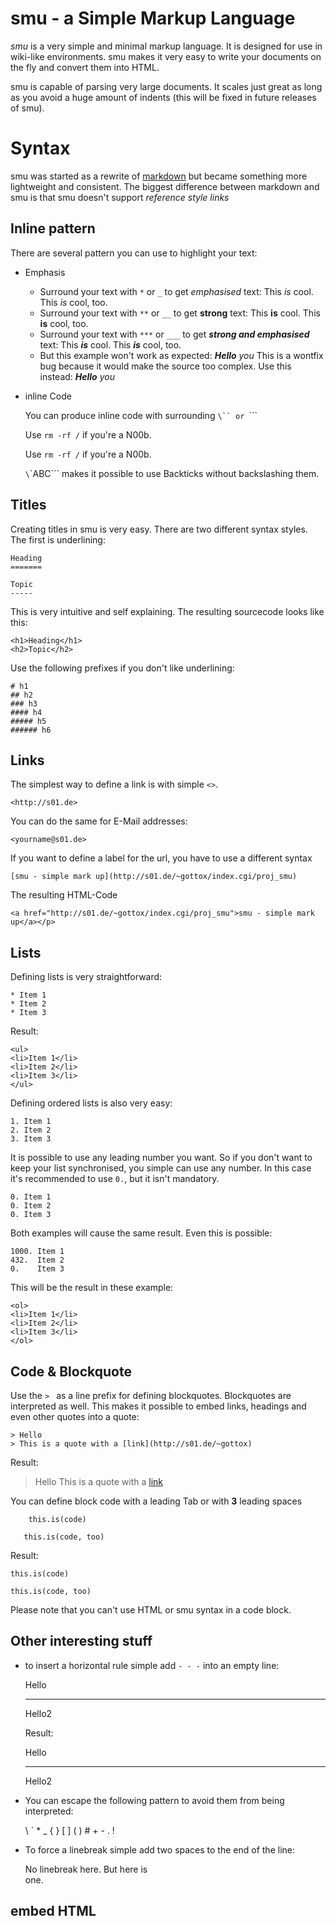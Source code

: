 smu - a Simple Markup Language
==============================

_smu_ is a very simple and minimal markup language. It is designed for use in
wiki-like environments. smu makes it very easy to write your documents on the
fly and convert them into HTML.

smu is capable of parsing very large documents. It scales just great as long
as you avoid a huge amount of indents (this will be fixed in future releases
of smu).

Syntax
======

smu was started as a rewrite of
[markdown](http://daringfireball.net/projects/markdown/) but became something
more lightweight and consistent. The biggest difference between markdown and smu
is that smu doesn't support _reference style links_

Inline pattern
--------------

There are several pattern you can use to highlight your text:

* Emphasis
  * Surround your text with `*` or `_` to get *emphasised* text:
    	This *is* cool.
    	This _is_ cool, too.
  * Surround your text with `**` or `__` to get **strong** text:
    	This **is** cool.
    	This __is__ cool, too.
  * Surround your text with `***` or `___` to get ***strong and emphasised*** text:
    	This ***is*** cool.
    	This ___is___ cool, too.
  * But this example won't work as expected:
    	***Hello** you*
    This is a wontfix bug because it would make the source too complex.
    Use this instead:
    	***Hello*** *you*

* inline Code

  You can produce inline code with surrounding `\`` or `\`\``

  	Use `rm -rf /` if you're a N00b.

  	Use ``rm -rf /`` if you're a N00b.

  `\`\`ABC\`\`` makes it possible to use Backticks without backslashing them.


Titles
------

Creating titles in smu is very easy. There are two different syntax styles. The
first is underlining:

	Heading
	=======
	
	Topic
	-----

This is very intuitive and self explaining. The resulting sourcecode looks like
this:

	<h1>Heading</h1>
	<h2>Topic</h2>

Use the following prefixes if you don't like underlining:

	# h1
	## h2
	### h3
	#### h4
	##### h5
	###### h6

Links
-----

The simplest way to define a link is with simple `<>`.

	<http://s01.de>

You can do the same for E-Mail addresses:

	<yourname@s01.de>

If you want to define a label for the url, you have to use a different syntax

	[smu - simple mark up](http://s01.de/~gottox/index.cgi/proj_smu)

The resulting HTML-Code

	<a href="http://s01.de/~gottox/index.cgi/proj_smu">smu - simple mark up</a></p>

Lists
-----

Defining lists is very straightforward:

	* Item 1
	* Item 2
	* Item 3

Result:

	<ul>
	<li>Item 1</li>
	<li>Item 2</li>
	<li>Item 3</li>
	</ul>

Defining ordered lists is also very easy:

	1. Item 1
	2. Item 2
	3. Item 3

It is possible to use any leading number you want. So if you don't want to keep
your list synchronised, you simple can use any number. In this case it's
recommended to use `0.`, but it isn't mandatory.

	0. Item 1
	0. Item 2
	0. Item 3

Both examples will cause the same result. Even this is possible:

	1000. Item 1
	432.  Item 2
	0.    Item 3

This will be the result in these example:

	<ol>
	<li>Item 1</li>
	<li>Item 2</li>
	<li>Item 3</li>
	</ol>

Code & Blockquote
-----------------

Use the `> ` as a line prefix for defining blockquotes. Blockquotes are
interpreted as well. This makes it possible to embed links, headings and even
other quotes into a quote:

	> Hello
	> This is a quote with a [link](http://s01.de/~gottox)

Result:
	<blockquote><p>
	Hello
	This is a quote with a <a href="http://s01.de/~gottox">link</a></p>
	</blockquote>


You can define block code with a leading Tab or with __3__ leading spaces

		this.is(code)
	
	   this.is(code, too)

Result:
	<pre><code>this.is(code)</code></pre>
	<pre><code>this.is(code, too)
	</code></pre>

Please note that you can't use HTML or smu syntax in a code block.

Other interesting stuff
-----------------------

* to insert a horizontal rule simple add `- - -` into an empty line:

  	Hello
  	- - -
  	Hello2

  Result:
  	<p>
  	Hello
  	<hr />
  	
  	Hello2</p>

* You can escape the following pattern to avoid them from being interpreted:

  	\ ` * _ { } [ ] ( ) # + - . !

* To force a linebreak simple add two spaces to the end of the line:

  	No linebreak
  	here.
  	But here is  
  	one.

embed HTML
----------
